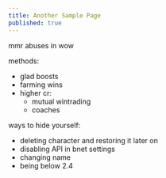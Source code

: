 ```yaml
---
title: Another Sample Page
published: true
---
```



mmr abuses in wow

methods:
- glad boosts
- farming wins
- higher cr:
    - mutual wintrading
    - coaches 

ways to hide yourself:
- deleting character and restoring it later on
- disabling API in bnet settings
- changing name 
- being below 2.4